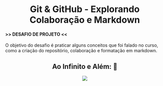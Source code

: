 <center><h1>Git & GitHub - Explorando Colaboração e Markdown </h1></center>

#### >> DESAFIO DE PROJETO <<

O objetivo do desafio é praticar alguns conceitos que foi falado no curso, como a criação do repositório, colaboração e formatação em markdown.


<div align="center"><h2> Ao Infinito e Além: 🚀</h2></div>

<div align="center"><img src="https://i.pinimg.com/originals/6b/7e/d3/6b7ed39c3751c92df2d3ece16a329925.gif") /></div>


